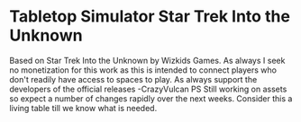 # Tabletop Simulator Star Trek Into the Unknown
Based on Star Trek Into the Unknown by Wizkids Games.
As always I seek no monetization for this work as this is intended to connect players who don't readily have access to spaces to play. As always support the developers of the official releases -CrazyVulcan
PS Still working on assets so expect a number of changes rapidly over the next weeks. Consider this a living table till we know what is needed. 
